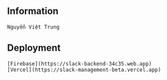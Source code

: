 ## Information
    Nguyễn Việt Trung
## Deployment
    [Firebase](https://slack-backend-34c35.web.app)
    [Vercel](https://slack-management-beta.vercel.app)
